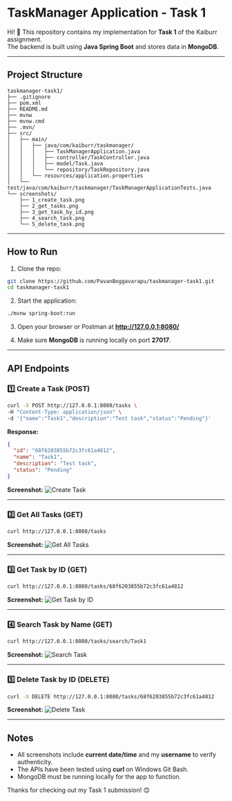 # TaskManager Application - Task 1

Hi! 👋 This repository contains my implementation for **Task 1** of the Kaiburr assignment.  
The backend is built using **Java Spring Boot** and stores data in **MongoDB**.

---

## Project Structure

```
taskmanager-task1/
├── .gitignore
├── pom.xml
├── README.md
├── mvnw
├── mvnw.cmd
├── .mvn/
├── src/
│   ├── main/
│   │   ├── java/com/kaiburr/taskmanager/
│   │   │   ├── TaskManagerApplication.java
│   │   │   ├── controller/TaskController.java
│   │   │   ├── model/Task.java
│   │   │   └── repository/TaskRepository.java
│   │   └── resources/application.properties
│   └── test/java/com/kaiburr/taskmanager/TaskManagerApplicationTests.java
└── screenshots/
    ├── 1_create_task.png
    ├── 2_get_tasks.png
    ├── 3_get_task_by_id.png
    ├── 4_search_task.png
    └── 5_delete_task.png
```

---

## How to Run

1. Clone the repo:

```bash
git clone https://github.com/PavanBoggavarapu/taskmanager-task1.git
cd taskmanager-task1
```

2. Start the application:

```bash
./mvnw spring-boot:run
```

3. Open your browser or Postman at **http://127.0.0.1:8080/**

4. Make sure **MongoDB** is running locally on port **27017**.

---

## API Endpoints

### 1️⃣ Create a Task (POST)

```bash
curl -X POST http://127.0.0.1:8080/tasks \
-H "Content-Type: application/json" \
-d '{"name":"Task1","description":"Test task","status":"Pending"}'
```

**Response:**
```json
{
  "id": "68f6203855b72c3fc61a4812",
  "name": "Task1",
  "description": "Test task",
  "status": "Pending"
}
```

**Screenshot:**
![Create Task](screenshots/1_create_task.png)

---

### 2️⃣ Get All Tasks (GET)

```bash
curl http://127.0.0.1:8080/tasks
```

**Screenshot:**
![Get All Tasks](screenshots/2_get_tasks.png)

---

### 3️⃣ Get Task by ID (GET)

```bash
curl http://127.0.0.1:8080/tasks/68f6203855b72c3fc61a4812
```

**Screenshot:**
![Get Task by ID](screenshots/3_get_task_by_id.png)

---

### 4️⃣ Search Task by Name (GET)

```bash
curl http://127.0.0.1:8080/tasks/search/Task1
```

**Screenshot:**
![Search Task](screenshots/4_search_task.png)

---

### 5️⃣ Delete Task by ID (DELETE)

```bash
curl -X DELETE http://127.0.0.1:8080/tasks/68f6203855b72c3fc61a4812
```

**Screenshot:**
![Delete Task](screenshots/5_delete_task.png)

---

## Notes

- All screenshots include **current date/time** and my **username** to verify authenticity.  
- The APIs have been tested using **curl** on Windows Git Bash.  
- MongoDB must be running locally for the app to function.  

Thanks for checking out my Task 1 submission! 😊
